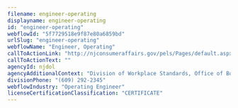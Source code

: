 ```yaml
---
filename: engineer-operating
displayname: engineer-operating
id: "engineer-operating"
webflowId: "5f7729518e9f87e80a6859bd"
urlSlug: "engineer-operating"
webflowName: "Engineer, Operating"
callToActionLink: "http://njconsumeraffairs.gov/pels/Pages/default.aspx"
callToActionText: ""
agencyId: njdol
agencyAdditionalContext: "Division of Workplace Standards, Office of Boiler and Pressure Vessel Compliance"
divisionPhone: "(609) 292-2345"
webflowIndustry: "Operating Engineer"
licenseCertificationClassification: "CERTIFICATE"
---
```

